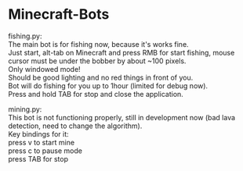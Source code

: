 # Minecraft-Bots  
fishing.py:  
The main bot is for fishing now, because it's works fine.  
Just start, alt-tab on Minecraft and press RMB for start fishing, mouse cursor must be under the bobber by about ~100 pixels.  
Only windowed mode!  
Should be good lighting and no red things in front of you.  
Bot will do fishing for you up to 1hour (limited for debug now).  
Press and hold TAB for stop and close the application.  
  
mining.py:  
This bot is not functioning properly, still in development now (bad lava detection, need to change the algorithm).  
Key bindings for it:  
press v to start mine  
press c to pause mode  
press TAB for stop  
